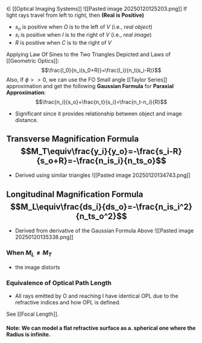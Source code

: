 $\in$ [[Optical Imaging Systems]]
![[Pasted image 20250120125203.png]]
If light rays travel from left to right, then **(Real is Positive)**
- $s_o$ is positive when *O* is to the left of *V* (i.e., _real object_)
- $s_i$ is positive when *I* is to the right of *V* (i.e., _real image_)
- $R$ is positive when *C* is to the right of *V*

Applying Law Of Sines to the Two Triangles Depicted and Laws of [[Geometric Optics]]: $$\frac{l_0}{n_i(s_0+R)}=\frac{l_i}{n_t(s_i-R)}$$
Also, If $\phi >> 0$, we can use the FO Small angle [[Taylor Series]] approximation and get the following **Gaussian Formula** for **Paraxial Approximation**:$$\frac{n_i}{s_o}+\frac{n_t}{s_i}=\frac{n_t-n_i}{R}$$
- Significant since it provides relationship between object and image distance.

## Transverse Magnification Formula $$M_T\equiv\frac{y_i}{y_o}=-\frac{s_i-R}{s_o+R}=-\frac{n_is_i}{n_ts_o}$$
- Derived using similar triangles
![[Pasted image 20250120134743.png]]

## Longitudinal Magnification Formula$$M_L\equiv\frac{ds_i}{ds_o}=-\frac{n_is_i^2}{n_ts_o^2}$$
- Derived from derivative of the Gaussian Formula Above
![[Pasted image 20250120135338.png]]
### When $M_L\neq M_T$ 
- the image distorts
### Equivalence of Optical Path Length 
- All rays emitted by O and reaching I have identical OPL due to the refractive indices and how OPL is defined.

See [[Focal Length]].

#### Note: We can model a flat refractive surface as a. spherical one where the Radius is infinite.

